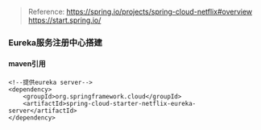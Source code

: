 >Reference:
>https://spring.io/projects/spring-cloud-netflix#overview
>https://start.spring.io/

### Eureka服务注册中心搭建

#### maven引用
```
<!--提供eureka server-->
<dependency>
    <groupId>org.springframework.cloud</groupId>
    <artifactId>spring-cloud-starter-netflix-eureka-server</artifactId>
</dependency>
```




